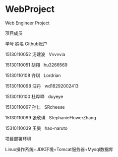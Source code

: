 # WebProject

Web Engineer Project

项目成员

学号	      姓名	    Github账户

15130110052	汤建波   	Vvvvvia

15130110051	胡翔	   hu3266569

15130110108	齐琪    	Lordrian

15130110098	汪丹	   wd18292002413

15130110100	杜晔晔   	duyeye

15130110097	孙仁	    SRcheese 

15130110099	张欣琪	   StephanieFlowerZhang

15310110039	王昊	    hao-naruto


项目部署环境

Linux操作系统+JDK环境+Tomcat服务器+Mysql数据库

